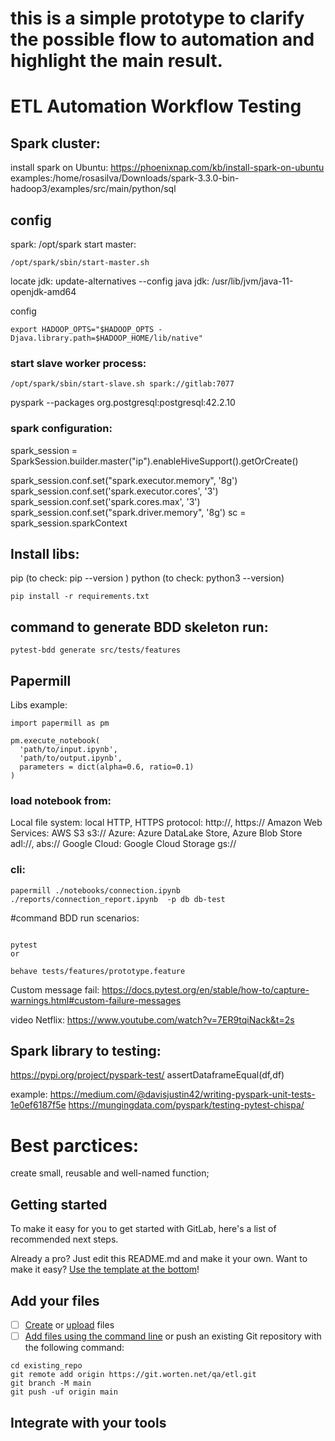 # this is a simple prototype to clarify the possible flow to automation and highlight the main result.

# ETL Automation Workflow Testing


## Spark cluster:
install  spark on Ubuntu: https://phoenixnap.com/kb/install-spark-on-ubuntu
examples:/home/rosasilva/Downloads/spark-3.3.0-bin-hadoop3/examples/src/main/python/sql

## config 
spark: /opt/spark
start master:
```
/opt/spark/sbin/start-master.sh
```

locate jdk:  update-alternatives --config java 
jdk: /usr/lib/jvm/java-11-openjdk-amd64

config
```
export HADOOP_OPTS="$HADOOP_OPTS -Djava.library.path=$HADOOP_HOME/lib/native"
```

### start slave worker process:
```
/opt/spark/sbin/start-slave.sh spark://gitlab:7077
```

pyspark --packages org.postgresql:postgresql:42.2.10


### spark configuration:
spark_session = SparkSession.builder.master("ip").enableHiveSupport().getOrCreate()

spark_session.conf.set("spark.executor.memory", '8g')
spark_session.conf.set('spark.executor.cores', '3')
spark_session.conf.set('spark.cores.max', '3')
spark_session.conf.set("spark.driver.memory", '8g')
sc = spark_session.sparkContext


## Install libs:
pip (to check: pip --version )
python  (to check: python3 --version)

```
pip install -r requirements.txt
```

## command to generate BDD skeleton run:
```
pytest-bdd generate src/tests/features 
```


## Papermill 
Libs example:
 ```
 import papermill as pm

pm.execute_notebook(
   'path/to/input.ipynb',
   'path/to/output.ipynb',
   parameters = dict(alpha=0.6, ratio=0.1)
)
```

### load notebook from:
Local file system: local
HTTP, HTTPS protocol: http://, https://
Amazon Web Services: AWS S3 s3://
Azure: Azure DataLake Store, Azure Blob Store adl://, abs://
Google Cloud: Google Cloud Storage gs://

### cli:

```
papermill ./notebooks/connection.ipynb  ./reports/connection_report.ipynb  -p db db-test 
```


#command BDD run scenarios:
```

pytest
or 

behave tests/features/prototype.feature  
```

Custom message fail: https://docs.pytest.org/en/stable/how-to/capture-warnings.html#custom-failure-messages

video Netflix: https://www.youtube.com/watch?v=7ER9tqiNack&t=2s

## Spark library to testing: 
https://pypi.org/project/pyspark-test/
assertDataframeEqual(df,df)

example: https://medium.com/@davisjustin42/writing-pyspark-unit-tests-1e0ef6187f5e
https://mungingdata.com/pyspark/testing-pytest-chispa/


# Best parctices:
create small, reusable and well-named function;


## Getting started

To make it easy for you to get started with GitLab, here's a list of recommended next steps.

Already a pro? Just edit this README.md and make it your own. Want to make it easy? [Use the template at the bottom](#editing-this-readme)!

## Add your files

- [ ] [Create](https://docs.gitlab.com/ee/user/project/repository/web_editor.html#create-a-file) or [upload](https://docs.gitlab.com/ee/user/project/repository/web_editor.html#upload-a-file) files
- [ ] [Add files using the command line](https://docs.gitlab.com/ee/gitlab-basics/add-file.html#add-a-file-using-the-command-line) or push an existing Git repository with the following command:

```
cd existing_repo
git remote add origin https://git.worten.net/qa/etl.git
git branch -M main
git push -uf origin main
```

## Integrate with your tools
